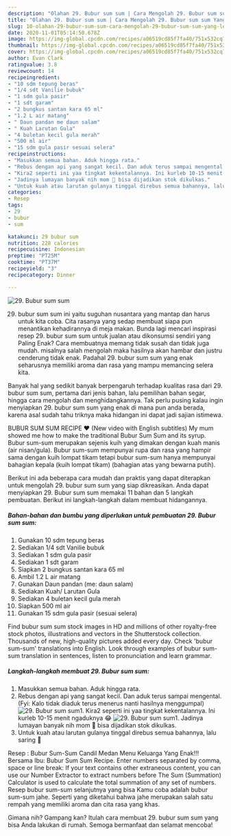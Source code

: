 ```yaml
---
description: "Olahan 29. Bubur sum sum | Cara Mengolah 29. Bubur sum sum Yang Lezat Sekali"
title: "Olahan 29. Bubur sum sum | Cara Mengolah 29. Bubur sum sum Yang Lezat Sekali"
slug: 10-olahan-29-bubur-sum-sum-cara-mengolah-29-bubur-sum-sum-yang-lezat-sekali
date: 2020-11-01T05:14:50.678Z
image: https://img-global.cpcdn.com/recipes/a06519cd85f7fa40/751x532cq70/29-bubur-sum-sum-foto-resep-utama.jpg
thumbnail: https://img-global.cpcdn.com/recipes/a06519cd85f7fa40/751x532cq70/29-bubur-sum-sum-foto-resep-utama.jpg
cover: https://img-global.cpcdn.com/recipes/a06519cd85f7fa40/751x532cq70/29-bubur-sum-sum-foto-resep-utama.jpg
author: Evan Clark
ratingvalue: 3.8
reviewcount: 14
recipeingredient:
- "10 sdm tepung beras"
- "1/4 sdt Vanilie bubuk"
- "1 sdm gula pasir"
- "1 sdt garam"
- "2 bungkus santan kara 65 ml"
- "1.2 L air matang"
- " Daun pandan me daun salam"
- " Kuah Larutan Gula"
- "4 buletan kecil gula merah"
- "500 ml air"
- "15 sdm gula pasir sesuai selera"
recipeinstructions:
- "Masukkan semua bahan. Aduk hingga rata."
- "Rebus dengan api yang sangat kecil. Dan aduk terus sampai mengental. (Fyi: Kalo tidak diaduk terus menerus nanti hasilnya menggumpal)"
- "Kira2 seperti ini yaa tingkat kekentalannya. Ini kurleb 10-15 menit ngaduknya 😂"
- "Jadinya lumayan banyak nih mom 🥰 bisa dijadikan stok dikulkas."
- "Untuk kuah atau larutan gulanya tinggal direbus semua bahannya, lalu saring 🤗"
categories:
- Resep
tags:
- 29
- bubur
- sum

katakunci: 29 bubur sum 
nutrition: 228 calories
recipecuisine: Indonesian
preptime: "PT25M"
cooktime: "PT37M"
recipeyield: "3"
recipecategory: Dinner

---
```



![29. Bubur sum sum](https://img-global.cpcdn.com/recipes/a06519cd85f7fa40/751x532cq70/29-bubur-sum-sum-foto-resep-utama.jpg)


29. bubur sum sum ini yaitu suguhan nusantara yang mantap dan harus untuk kita coba. Cita rasanya yang sedap membuat siapa pun menantikan kehadirannya di meja makan.
Bunda lagi mencari inspirasi resep 29. bubur sum sum untuk jualan atau dikonsumsi sendiri yang Paling Enak? Cara membuatnya memang tidak susah dan tidak juga mudah. misalnya salah mengolah maka hasilnya akan hambar dan justru cenderung tidak enak. Padahal 29. bubur sum sum yang enak seharusnya memiliki aroma dan rasa yang mampu memancing selera kita.

Banyak hal yang sedikit banyak berpengaruh terhadap kualitas rasa dari 29. bubur sum sum, pertama dari jenis bahan, lalu pemilihan bahan segar, hingga cara mengolah dan menghidangkannya. Tak perlu pusing kalau ingin menyiapkan 29. bubur sum sum yang enak di mana pun anda berada, karena asal sudah tahu triknya maka hidangan ini dapat jadi sajian istimewa.

BUBUR SUM SUM RECIPE ❤️ (New video with English subtitles) My mum showed me how to make the traditional Bubur Sum Sum and its syrup. Bubur sum-sum merupakan sejenis kuih yang dimakan dengan kuah manis (air nisan/gula). Bubur sum-sum mempunyai rupa dan rasa yang hampir sama dengan kuih lompat tikam tetapi bubur sum-sum hanya mempunyai bahagian kepala (kuih lompat tikam) (bahagian atas yang bewarna putih).


Berikut ini ada beberapa cara mudah dan praktis yang dapat diterapkan untuk mengolah 29. bubur sum sum yang siap dikreasikan. Anda dapat menyiapkan 29. Bubur sum sum memakai 11 bahan dan 5 langkah pembuatan. Berikut ini langkah-langkah dalam membuat hidangannya.

<!--inarticleads1-->

##### Bahan-bahan dan bumbu yang diperlukan untuk pembuatan 29. Bubur sum sum:

1. Gunakan 10 sdm tepung beras
1. Sediakan 1/4 sdt Vanilie bubuk
1. Sediakan 1 sdm gula pasir
1. Sediakan 1 sdt garam
1. Siapkan 2 bungkus santan kara 65 ml
1. Ambil 1.2 L air matang
1. Gunakan  Daun pandan (me: daun salam)
1. Sediakan  Kuah/ Larutan Gula
1. Sediakan 4 buletan kecil gula merah
1. Siapkan 500 ml air
1. Gunakan 15 sdm gula pasir (sesuai selera)


Find bubur sum sum stock images in HD and millions of other royalty-free stock photos, illustrations and vectors in the Shutterstock collection. Thousands of new, high-quality pictures added every day. Check &#39;bubur sum-sum&#39; translations into English. Look through examples of bubur sum-sum translation in sentences, listen to pronunciation and learn grammar. 

<!--inarticleads2-->

##### Langkah-langkah membuat 29. Bubur sum sum:

1. Masukkan semua bahan. Aduk hingga rata.
1. Rebus dengan api yang sangat kecil. Dan aduk terus sampai mengental. (Fyi: Kalo tidak diaduk terus menerus nanti hasilnya menggumpal)
<img src="//assets-global.cpcdn.com/assets/icons/button_play-2c75c40dde080a61004c1f40b05d8f140eaff45d7e9e6481dc71c63d2e7c4909.png" alt="29. Bubur sum sum">1. Kira2 seperti ini yaa tingkat kekentalannya. Ini kurleb 10-15 menit ngaduknya 😂
<img src="//assets-global.cpcdn.com/assets/icons/button_play-2c75c40dde080a61004c1f40b05d8f140eaff45d7e9e6481dc71c63d2e7c4909.png" alt="29. Bubur sum sum">1. Jadinya lumayan banyak nih mom 🥰 bisa dijadikan stok dikulkas.
1. Untuk kuah atau larutan gulanya tinggal direbus semua bahannya, lalu saring 🤗


Resep : Bubur Sum-Sum Candil Medan Menu Keluarga Yang Enak!!! Bersama Ibu: Bubur Sum Sum Recipe. Enter numbers separated by comma, space or line break: If your text contains other extraneous content, you can use our Number Extractor to extract numbers before The Sum (Summation) Calculator is used to calculate the total summation of any set of numbers. Resep bubur sum-sum selanjutnya yang bisa Kamu coba adalah bubur sum-sum jahe. Seperti yang diketahui bahwa jahe merupakan salah satu rempah yang memiliki aroma dan cita rasa yang khas. 

Gimana nih? Gampang kan? Itulah cara membuat 29. bubur sum sum yang bisa Anda lakukan di rumah. Semoga bermanfaat dan selamat mencoba!
